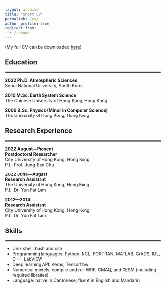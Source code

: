 ```yaml
---
layout: archive
title: "Short CV"
permalink: /cv/
author_profile: true
redirect_from:
  - /resume
---
```


(My full CV can be downloaded [here](/files/cv_steven.pdf))

## Education

<hr style="border:2px solid gray">

**2022 Ph.D. Atmospheric Sciences**
<br>Seoul National University, South Korea

**2010 M.Sc. Earth System Science**
<br>The Chinese University of Hong Kong, Hong Kong

**2009 B.Sc. Physics (Minor in Computer Science)**
<br>The University of Hong Kong, Hong Kong

## Research Experience

<hr style="border:2px solid gray">

**2022 August—Present**
<br>**Postdoctoral Researcher**
<br>City University of Hong Kong, Hong Kong
<br>P.I.: Prof. Jung-Eun Chu

**2022 June—August**
<br>**Research Assistant**
<br>The University of Hong Kong, Hong Kong
<br>P.I.: Dr. Yun Fat Lam

**2012—2014**
<br>**Research Assistant**
<br>City University of Hong Kong, Hong Kong
<br>P.I.: Dr. Yun Fat Lam

## Skills

<hr style="border:2px solid gray">

- Unix shell: bash and csh
- Programming languages: Python, NCL, FORTRAN, MATLAB, GrADS, IDL, C++, LabVIEW
- Deep learning API: Keras, Tensorflow
- Numerical models: compile and run WRF, CMAQ, and CESM (including required libraries)
- Language: native in Cantonese, fluent in English and Mandarin
